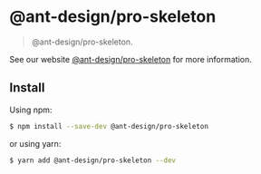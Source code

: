 # @ant-design/pro-skeleton

> @ant-design/pro-skeleton.

See our website [@ant-design/pro-skeleton](https://umijs.org/plugins/skeleton) for more information.

## Install

Using npm:

```bash
$ npm install --save-dev @ant-design/pro-skeleton
```

or using yarn:

```bash
$ yarn add @ant-design/pro-skeleton --dev
```
